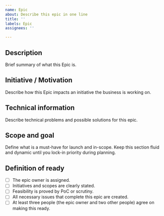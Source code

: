 ```yaml
---
name: Epic
about: Describe this epic in one line
title: ''
labels: Epic
assignees: ''

---
```


## Description

Brief summary of what this Epic is.

## Initiative / Motivation

Describe how this Epic impacts an initiative the business is working on.

## Technical information

Describe technical problems and possible solutions for this epic.

## Scope and goal

Define what is a must-have for launch and in-scope. Keep this section fluid and dynamic until you lock-in priority during planning.

## Definition of ready

- [ ] The epic owner is assigned.
- [ ] Initiatives and scopes are clearly stated.
- [ ] Feasibility is proved by PoC or scrutiny.
- [ ] All necessary issues that complete this epic are created.
- [ ] At least three people (the epic owner and two other people) agree on making this ready.
